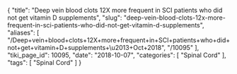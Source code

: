 {
    "title": "Deep vein blood clots 12X more frequent in SCI patients who did not get vitamin D supplements",
    "slug": "deep-vein-blood-clots-12x-more-frequent-in-sci-patients-who-did-not-get-vitamin-d-supplements",
    "aliases": [
        "/Deep+vein+blood+clots+12X+more+frequent+in+SCI+patients+who+did+not+get+vitamin+D+supplements+\u2013+Oct+2018",
        "/10095"
    ],
    "tiki_page_id": 10095,
    "date": "2018-10-07",
    "categories": [
        "Spinal Cord"
    ],
    "tags": [
        "Spinal Cord"
    ]
}